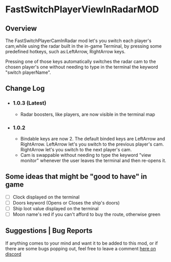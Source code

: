 # FastSwitchPlayerViewInRadarMOD

## Overview
The FastSwitchPlayerCamInRadar mod let's you switch each player's cam,while using the radar built in the in-game Terminal, by pressing some predefined hotkeys, such as:LeftArrow, RightArrow keys.

Pressing one of those keys automatically switches the radar cam to the chosen player's one without needing to type in the terminal the keyword "switch playerName".

## Change Log

* ### 1.0.3 (Latest)
  - Radar boosters, like players, are now visible in the terminal map
    
* ### 1.0.2

  - Bindable keys are now 2. The default binded keys are LeftArrow and RightArrow. LeftArrow let's you switch to the previous player's cam. RightArrow let's you switch to the next player's cam.
  - Cam is swappable without needing to type the keyword "view monitor" whenever the user leaves the terminal and then re-opens it.
 
## Some ideas that might be "good to have" in game
- [ ] Clock displayed on the terminal
- [ ] Doors keyword (Opens or Closes the ship's doors)
- [ ] Ship loot value displayed on the terminal
- [ ] Moon name's red if you can't afford to buy the route, otherwise green

## Suggestions | Bug Reports

If anything comes to your mind and want it to be added to this mod, or if there are some bugs popping out, feel free to leave a comment [here on discord](https://discord.com/channels/1168655651455639582/1181265352911503430)

